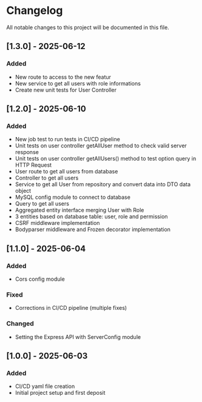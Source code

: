 # Changelog

All notable changes to this project will be documented in this file.

## [1.3.0] - 2025-06-12
### Added
- New route to access to the new featur
- New service to get all users with role informations
- Create new unit tests for User Controller



## [1.2.0] - 2025-06-10
### Added
- New job test to run tests in CI/CD pipeline
- Unit tests on user controller getAllUser method to check valid server response
- Unit tests on user controller getAllUsers() method to test option query in HTTP Request
- User route to get all users from database
- Controller to get all users
- Service to get all User from repository and convert data into DTO data object
- MySQL config module to connect to database
- Query to get all users
- Aggregated entity interface merging User with Role
- 3 entities based on database table: user, role and permission
- CSRF middleware implementation
- Bodyparser middleware and Frozen decorator implementation

## [1.1.0] - 2025-06-04
### Added
- Cors config module
### Fixed
- Corrections in CI/CD pipeline (multiple fixes)
### Changed
- Setting the Express API with ServerConfig module

## [1.0.0] - 2025-06-03
### Added
- CI/CD yaml file creation
- Initial project setup and first deposit